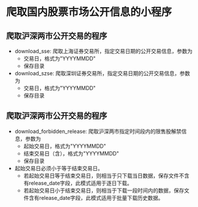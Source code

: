 # 爬取国内股票市场公开信息的小程序

## 爬取沪深两市公开交易的程序

+ download_sse: 爬取上海证券交易所，指定交易日期的公开交易信息，参数为
  + 交易日，格式为"YYYYMMDD"
  + 保存目录
+ download_szse: 爬取深圳证券交易所，指定交易日期的公开交易信息，参数为
  + 交易日，格式为"YYYYMMDD"
  + 保存目录

## 爬取沪深两市公开交易的程序

+ download_forbidden_release: 爬取沪深两市指定时间段内的限售股解禁信息，参数为
  + 起始交易日，格式为"YYYYMMDD"
  + 结束交易日（含），格式为"YYYYMMDD"
  + 保存目录
+ 起始交易日必须小于等于结束交易日。
  + 若起始交易日等于结束交易日，则相当于只下载当日数据，保存文件不含有release_date字段，此模式适用于逐日下载。  
  + 若起始交易日小于结束交易日，则相当于下载一段时间内的数据，保存文件含有release_date字段，此模式适用于批量下载历史数据。
